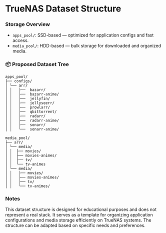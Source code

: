 ﻿# TrueNAS Dataset Structure


### Storage Overview
- `apps_pool/`: SSD-based — optimized for application configs and fast access.
- `media_pool/`: HDD-based — bulk storage for downloaded and organized media.

### 📦 Proposed Dataset Tree
```
apps_pool/
├── configs/
│ └── arr/
│ │   ├──  bazarr/
│ │   ├──  bazarr-anime/
│ │   ├──  jellyfin/
│ │   ├──  jellyseerr/
│ │   ├──  prowlarr/
│ │   ├──  qbittorrent/
│ │   ├──  radarr/
│ │   ├──  radarr-anime/
│ │   ├──  sonarr/
│ │   └──  sonarr-anime/
```

```
media_pool/
├── arr/
│ └── media/
│ │  ├── movies/
│ │  ├── movies-animes/
│ │  ├── tv/ 
│ │  └── tv-animes
│ └── media/
│ │   ├── movies/
│ │   ├── movies-animes/
│ │   ├── tv/
│ │   └── tv-animes/
```

### Notes
This dataset structure is designed for educational purposes and does not represent a real stack. It serves as a template for organizing application configurations and media storage efficiently on TrueNAS systems. The structure can be adapted based on specific needs and preferences.
